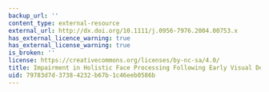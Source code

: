 ```yaml
---
backup_url: ''
content_type: external-resource
external_url: http://dx.doi.org/10.1111/j.0956-7976.2004.00753.x
has_external_licence_warning: true
has_external_license_warning: true
is_broken: ''
license: https://creativecommons.org/licenses/by-nc-sa/4.0/
title: Impairment in Holistic Face Processing Following Early Visual Deprivation
uid: 79783d7d-3738-4232-b67b-1c46eeb0586b
---
```

